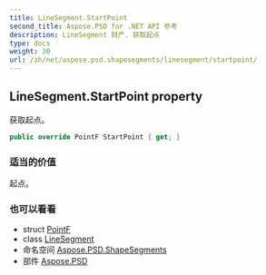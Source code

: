 ```yaml
---
title: LineSegment.StartPoint
second_title: Aspose.PSD for .NET API 参考
description: LineSegment 财产. 获取起点
type: docs
weight: 30
url: /zh/net/aspose.psd.shapesegments/linesegment/startpoint/
---
```

## LineSegment.StartPoint property

获取起点。

```csharp
public override PointF StartPoint { get; }
```

### 适当的价值

起点。

### 也可以看看

* struct [PointF](../../../aspose.psd/pointf/)
* class [LineSegment](../)
* 命名空间 [Aspose.PSD.ShapeSegments](../../linesegment/)
* 部件 [Aspose.PSD](../../../)


